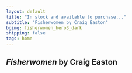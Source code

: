 ```yaml
---
layout: default
title: "In stock and available to purchase..."
subtitle: "Fisherwomen by Craig Easton"
bgimg: fisherwomen_hero3_dark
shipping: false
tags: home
---
```


## _Fisherwomen_ by Craig Easton

<!-- __A twenty-four page 11&quot; &times; 15&quot; portfolio publication__, Craig Easton's _Fisherwomen_ showcases images from a long-term project exploring the traditional and contemporary importance of women to the fishing industry.

Following the historic route of the old herring fleet from Shetland to Great Yarmouth, the work presents intimate colour portraits of former and present-day fisherwomen alongside exquisite large format black & white landscapes. Combined with personal testimonies, the photographs weave a compelling tale of a unique phenomenon in the history of British women at work. -->
